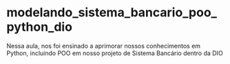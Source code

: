 # modelando_sistema_bancario_poo_python_dio

Nessa aula, nos foi ensinado a aprimorar nossos conhecimentos em Python, incluindo POO em nosso projeto de Sistema Bancário dentro da DIO

